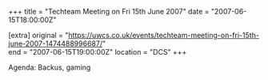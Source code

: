 +++
title = "Techteam Meeting on Fri 15th June 2007"
date = "2007-06-15T18:00:00Z"

[extra]
original = "https://uwcs.co.uk/events/techteam-meeting-on-fri-15th-june-2007-1474488996687/"    
end = "2007-06-15T19:00:00Z"
location = "DCS"
+++

Agenda: Backus, gaming

